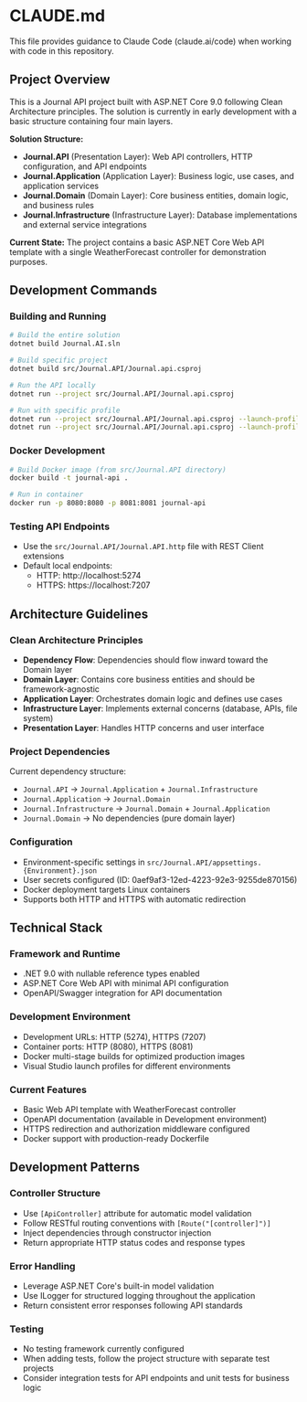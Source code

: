 # CLAUDE.md

This file provides guidance to Claude Code (claude.ai/code) when working with code in this repository.

## Project Overview

This is a Journal API project built with ASP.NET Core 9.0 following Clean Architecture principles. The solution is currently in early development with a basic structure containing four main layers.

**Solution Structure:**
- **Journal.API** (Presentation Layer): Web API controllers, HTTP configuration, and API endpoints
- **Journal.Application** (Application Layer): Business logic, use cases, and application services
- **Journal.Domain** (Domain Layer): Core business entities, domain logic, and business rules  
- **Journal.Infrastructure** (Infrastructure Layer): Database implementations and external service integrations

**Current State:** The project contains a basic ASP.NET Core Web API template with a single WeatherForecast controller for demonstration purposes.

## Development Commands

### Building and Running
```bash
# Build the entire solution
dotnet build Journal.AI.sln

# Build specific project
dotnet build src/Journal.API/Journal.api.csproj

# Run the API locally
dotnet run --project src/Journal.API/Journal.api.csproj

# Run with specific profile
dotnet run --project src/Journal.API/Journal.api.csproj --launch-profile https
dotnet run --project src/Journal.API/Journal.api.csproj --launch-profile http
```

### Docker Development
```bash
# Build Docker image (from src/Journal.API directory)
docker build -t journal-api .

# Run in container
docker run -p 8080:8080 -p 8081:8081 journal-api
```

### Testing API Endpoints
- Use the `src/Journal.API/Journal.API.http` file with REST Client extensions
- Default local endpoints:
  - HTTP: http://localhost:5274
  - HTTPS: https://localhost:7207

## Architecture Guidelines

### Clean Architecture Principles
- **Dependency Flow**: Dependencies should flow inward toward the Domain layer
- **Domain Layer**: Contains core business entities and should be framework-agnostic
- **Application Layer**: Orchestrates domain logic and defines use cases
- **Infrastructure Layer**: Implements external concerns (database, APIs, file system)
- **Presentation Layer**: Handles HTTP concerns and user interface

### Project Dependencies
Current dependency structure:
- `Journal.API` → `Journal.Application` + `Journal.Infrastructure`
- `Journal.Application` → `Journal.Domain`
- `Journal.Infrastructure` → `Journal.Domain` + `Journal.Application`
- `Journal.Domain` → No dependencies (pure domain layer)

### Configuration
- Environment-specific settings in `src/Journal.API/appsettings.{Environment}.json`
- User secrets configured (ID: 0aef9af3-12ed-4223-92e3-9255de870156)
- Docker deployment targets Linux containers
- Supports both HTTP and HTTPS with automatic redirection

## Technical Stack

### Framework and Runtime
- .NET 9.0 with nullable reference types enabled
- ASP.NET Core Web API with minimal API configuration
- OpenAPI/Swagger integration for API documentation

### Development Environment
- Development URLs: HTTP (5274), HTTPS (7207)
- Container ports: HTTP (8080), HTTPS (8081)
- Docker multi-stage builds for optimized production images
- Visual Studio launch profiles for different environments

### Current Features
- Basic Web API template with WeatherForecast controller
- OpenAPI documentation (available in Development environment)
- HTTPS redirection and authorization middleware configured
- Docker support with production-ready Dockerfile

## Development Patterns

### Controller Structure
- Use `[ApiController]` attribute for automatic model validation
- Follow RESTful routing conventions with `[Route("[controller]")]`
- Inject dependencies through constructor injection
- Return appropriate HTTP status codes and response types

### Error Handling
- Leverage ASP.NET Core's built-in model validation
- Use ILogger for structured logging throughout the application
- Return consistent error responses following API standards

### Testing
- No testing framework currently configured
- When adding tests, follow the project structure with separate test projects
- Consider integration tests for API endpoints and unit tests for business logic